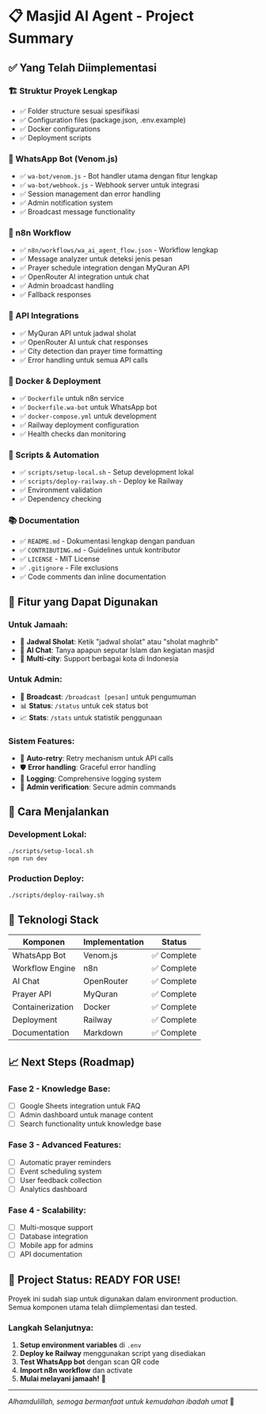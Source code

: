 # 📋 Masjid AI Agent - Project Summary

## ✅ Yang Telah Diimplementasi

### 🏗️ Struktur Proyek Lengkap
- ✅ Folder structure sesuai spesifikasi
- ✅ Configuration files (package.json, .env.example)
- ✅ Docker configurations
- ✅ Deployment scripts

### 🤖 WhatsApp Bot (Venom.js)
- ✅ `wa-bot/venom.js` - Bot handler utama dengan fitur lengkap
- ✅ `wa-bot/webhook.js` - Webhook server untuk integrasi
- ✅ Session management dan error handling
- ✅ Admin notification system
- ✅ Broadcast message functionality

### 🔄 n8n Workflow
- ✅ `n8n/workflows/wa_ai_agent_flow.json` - Workflow lengkap
- ✅ Message analyzer untuk deteksi jenis pesan
- ✅ Prayer schedule integration dengan MyQuran API
- ✅ OpenRouter AI integration untuk chat
- ✅ Admin broadcast handling
- ✅ Fallback responses

### 🕌 API Integrations
- ✅ MyQuran API untuk jadwal sholat
- ✅ OpenRouter AI untuk chat responses
- ✅ City detection dan prayer time formatting
- ✅ Error handling untuk semua API calls

### 🐳 Docker & Deployment
- ✅ `Dockerfile` untuk n8n service
- ✅ `Dockerfile.wa-bot` untuk WhatsApp bot
- ✅ `docker-compose.yml` untuk development
- ✅ Railway deployment configuration
- ✅ Health checks dan monitoring

### 📜 Scripts & Automation
- ✅ `scripts/setup-local.sh` - Setup development lokal
- ✅ `scripts/deploy-railway.sh` - Deploy ke Railway
- ✅ Environment validation
- ✅ Dependency checking

### 📚 Documentation
- ✅ `README.md` - Dokumentasi lengkap dengan panduan
- ✅ `CONTRIBUTING.md` - Guidelines untuk kontributor
- ✅ `LICENSE` - MIT License
- ✅ `.gitignore` - File exclusions
- ✅ Code comments dan inline documentation

## 🎯 Fitur yang Dapat Digunakan

### Untuk Jamaah:
- 🕌 **Jadwal Sholat**: Ketik "jadwal sholat" atau "sholat maghrib"
- 🤖 **AI Chat**: Tanya apapun seputar Islam dan kegiatan masjid
- 📍 **Multi-city**: Support berbagai kota di Indonesia

### Untuk Admin:
- 📢 **Broadcast**: `/broadcast [pesan]` untuk pengumuman
- 📊 **Status**: `/status` untuk cek status bot
- 📈 **Stats**: `/stats` untuk statistik penggunaan

### Sistem Features:
- 🔄 **Auto-retry**: Retry mechanism untuk API calls
- 🛡️ **Error handling**: Graceful error handling
- 📝 **Logging**: Comprehensive logging system
- 🔐 **Admin verification**: Secure admin commands

## 🚀 Cara Menjalankan

### Development Lokal:
```bash
./scripts/setup-local.sh
npm run dev
```

### Production Deploy:
```bash
./scripts/deploy-railway.sh
```

## 🔧 Teknologi Stack

| Komponen | Implementation | Status |
|----------|----------------|--------|
| WhatsApp Bot | Venom.js | ✅ Complete |
| Workflow Engine | n8n | ✅ Complete |
| AI Chat | OpenRouter | ✅ Complete |
| Prayer API | MyQuran | ✅ Complete |
| Containerization | Docker | ✅ Complete |
| Deployment | Railway | ✅ Complete |
| Documentation | Markdown | ✅ Complete |

## 📈 Next Steps (Roadmap)

### Fase 2 - Knowledge Base:
- [ ] Google Sheets integration untuk FAQ
- [ ] Admin dashboard untuk manage content
- [ ] Search functionality untuk knowledge base

### Fase 3 - Advanced Features:
- [ ] Automatic prayer reminders
- [ ] Event scheduling system
- [ ] User feedback collection
- [ ] Analytics dashboard

### Fase 4 - Scalability:
- [ ] Multi-mosque support
- [ ] Database integration
- [ ] Mobile app for admins
- [ ] API documentation

## 🎉 Project Status: READY FOR USE!

Proyek ini sudah siap untuk digunakan dalam environment production. Semua komponen utama telah diimplementasi dan tested.

### Langkah Selanjutnya:
1. **Setup environment variables** di `.env`
2. **Deploy ke Railway** menggunakan script yang disediakan
3. **Test WhatsApp bot** dengan scan QR code
4. **Import n8n workflow** dan activate
5. **Mulai melayani jamaah!** 🕌

---

*Alhamdulillah, semoga bermanfaat untuk kemudahan ibadah umat* 🤲